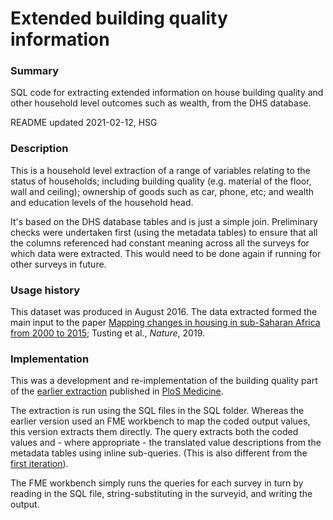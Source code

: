 # Extended building quality information

### Summary

SQL code for extracting extended information on house building quality and other household level outcomes such as wealth, from the DHS database.

README updated 2021-02-12, HSG

### Description

This is a household level extraction of a range of variables relating to the status of households; including building quality (e.g. material of the floor, wall and ceiling); ownership of goods such as car, phone, etc; and wealth and education levels of the household head.

It's based on the DHS database tables and is just a simple join. Preliminary checks were undertaken first (using the metadata tables) to ensure that all the columns referenced had constant meaning across all the surveys for which data were extracted. This would need to be done again if running for other surveys in future.

### Usage history

This dataset was produced in August 2016. The data extracted formed the main input to the paper [Mapping changes in housing in sub-Saharan Africa from 2000 to 2015](https://doi.org/10.1038/s41586-019-1050-5); Tusting et al., *Nature*, 2019. 


### Implementation

This was a development and re-implementation of the building quality part of the [earlier extraction](../Stage_02_Building_Quality_And_Child_Health) published in [PloS Medicine](https://doi.org/10.1371/journal.pmed.1002234). 

The extraction is run using the SQL files in the SQL folder. Whereas the earlier version used an FME workbench to map the coded output values, this version extracts them directly. The query extracts both the coded values and - where appropriate - the translated value descriptions from the metadata tables using inline sub-queries. (This is also different from the [first iteration](../Stage_01_Basic_Building_Info)). 

The FME workbench simply runs the queries for each survey in turn by reading in the SQL file, string-substituting in the surveyid, and writing the output.

